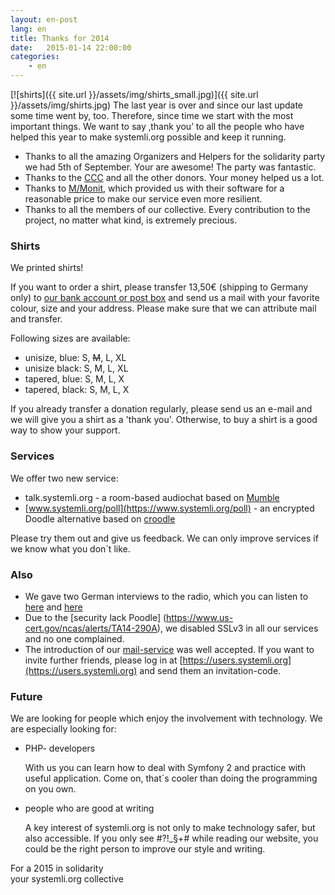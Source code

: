 ```yaml
---
layout: en-post
lang: en
title: Thanks for 2014 
date:   2015-01-14 22:00:00
categories:
    - en
---
```


[![shirts]({{ site.url }}/assets/img/shirts_small.jpg)]({{ site.url }}/assets/img/shirts.jpg)
The last year is over and since our last update some time went by, too.
Therefore, since time we start with the most important things. We want to say ‚thank you’ to all the people who have helped this year to make systemli.org possible and keep it running.
 
- Thanks to all the amazing Organizers and Helpers for the solidarity party  we had 5th of September. Your are awesome! The party was fantastic.
- Thanks to the  [CCC](http://ccc.de/)  and all the other donors. Your money helped us a lot.
- Thanks to  [M/Monit](http://mmonit.com/),  which provided us with their software for a reasonable price to make our service even more resilient.
- Thanks to all the members of our collective. Every contribution to the project, no matter what kind, is extremely precious. 

### Shirts
We printed shirts!

If you want to order a shirt, please transfer 13,50€  (shipping to Germany only) to
[our bank account or post box](/en/spenden.html) and send us a mail with your favorite colour, size and your address.
Please make sure that we can attribute mail and transfer.

Following sizes are available:
 - unisize, blue: S, <del>M</del>, L, XL
 - unisize black: S, M, L, XL
 - tapered, blue: S, M, L, X
 - tapered, black:  S, M, L, X

If you already transfer a donation regularly, please send us an e-mail and we will give you a shirt as a 'thank you'. Otherwise, to buy a shirt is a good way to show your support.

### Services
We offer two new service:
 - talk.systemli.org - a room-based audiochat based on [Mumble](http://wiki.mumble.info/wiki/Main_Page)
 - [www.systemli.org/poll](https://www.systemli.org/poll) - an encrypted Doodle alternative based on [croodle](https://github.com/jelhan/croodle)
    
Please try them out and give us feedback. We can only improve services if we know what you don´t like.

### Also
- We gave two German interviews to the radio, which you can listen to [here](http://www.freie-radios.net/65896)  and [here](/assets/audio/systemli_beitrag_gesamt.mp3)
- Due to the [security lack Poodle] (https://www.us-cert.gov/ncas/alerts/TA14-290A), we disabled SSLv3 in all our services and no one complained.
- The introduction of our [mail-service](service/mail.html)  was well accepted. If you want to invite further friends, please log in at [https://users.systemli.org](https://users.systemli.org) and send them an invitation-code.

### Future
We are looking for people which enjoy the involvement with technology. We are especially looking for:

 - PHP- developers

     With us you can learn how to deal with Symfony 2 and practice with useful application. Come on, that´s cooler than doing the programming on you own.

 - people who are good at writing

     A key interest of systemli.org is not only to make technology safer, but also accessible. If you only see #?!_§+# while reading our website, you could be the right person to improve our style and writing.
    
For a 2015 in solidarity  
your systemli.org collective
